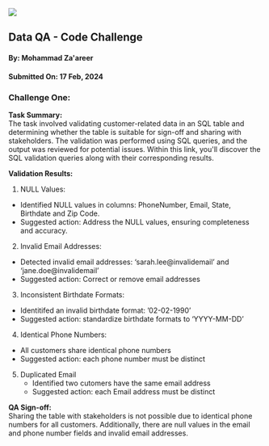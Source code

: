 ![](https://argaamplus.s3.amazonaws.com/159afd60-8669-4140-aa9e-fe46791f515d.png)

## Data QA - Code Challenge
#### By: Mohammad Za'areer
#### Submitted On: 17 Feb, 2024

### Challenge One:
**Task Summary:**     
The task involved validating customer-related data in an SQL table and determining whether the table is suitable for sign-off and sharing with stakeholders. The validation was performed using SQL queries, and the output was reviewed for potential issues. Within this link, you'll discover the SQL validation queries along with their corresponding results.

**Validation Results:** 
1. NULL Values:
  - Identified NULL values in columns: PhoneNumber, Email, State, Birthdate and Zip Code.
  - Suggested action: Address the NULL values, ensuring completeness and accuracy.

2. Invalid Email Addresses:
  - Detected invalid email addresses: ‘sarah.lee@invalidemail’ and ‘jane.doe@invalidemail’
  - Suggested action: Correct or remove email addresses

3. Inconsistent Birthdate Formats: 
  - Identitifed an invalid birthdate format: ’02-02-1990’
  - Suggested action: standardize birthdate formats to ‘YYYY-MM-DD’

4. Identical Phone Numbers:
  - All customers share identical phone numbers
  - Suggested action: each phone number must be distinct
    
5. Duplicated Email
   - Identified two cutomers have the same email address
   - Suggested action: each Email address must be distinct

**QA Sign-off:**  
Sharing the table with stakeholders is not possible due to identical phone numbers for all customers. Additionally, there are null values in the email and phone number fields and invalid email addresses.

